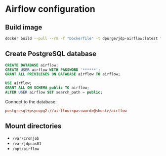 # Airflow configuration

## Build image

```sh
docker build --pull --rm -f "Dockerfile" -t dpurge/jdp-airflow:latest "." 
```

## Create PostgreSQL database

```sql
CREATE DATABASE airflow;
CREATE USER airflow WITH PASSWORD '******';
GRANT ALL PRIVILEGES ON DATABASE airflow TO airflow;

USE airflow;
GRANT ALL ON SCHEMA public TO airflow;
ALTER USER airflow SET search_path = public;
```

Connect to the database:

```cfg
postgresql+psycopg2://airflow:<password>@<host>/airflow
```

## Mount directories

- `/var/cronjob`
- `/var/jdpnas01`
- `/opt/airflow`

